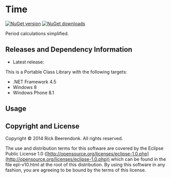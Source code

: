 Time
====

[![NuGet version](http://img.shields.io/nuget/v/Beerendonk.Time.svg)](https://www.nuget.org/packages/Beerendonk.Time)
[![NuGet downloads](http://img.shields.io/nuget/dt/Beerendonk.Time.svg)](https://www.nuget.org/packages/Beerendonk.Time)

Period calculations simplified.

## Releases and Dependency Information

* Latest release: 

This is a Portable Class Library with the following targets:

* .NET Framework 4.5
* Windows 8
* Windows Phone 8.1

## Usage

## Copyright and License
Copyright © 2014 Rick Beerendonk. All rights reserved.

The use and distribution terms for this software are covered by the Eclipse Public License 1.0 ([http://opensource.org/licenses/eclipse-1.0.php](http://opensource.org/licenses/eclipse-1.0.php)) which can be found in the file epl-v10.html at the root of this distribution. By using this software in any fashion, you are agreeing to be bound by the terms of this license.
